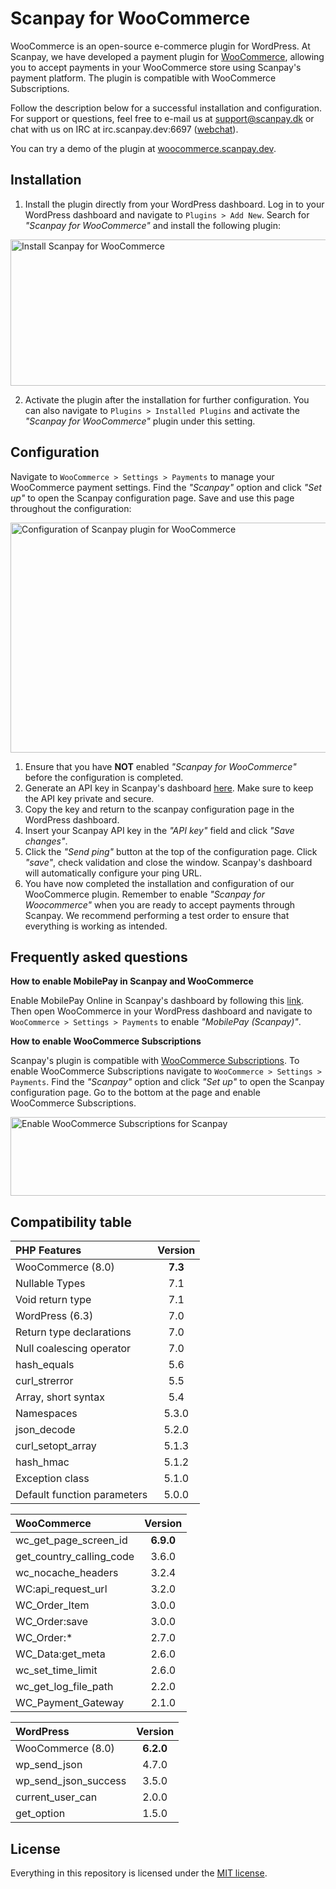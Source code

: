 # Scanpay for WooCommerce

WooCommerce is an open-source e-commerce plugin for WordPress. At Scanpay, we have developed a payment plugin for [WooCommerce](https://woocommerce.com/), allowing you to accept payments in your WooCommerce store using Scanpay's payment platform. The plugin is compatible with WooCommerce Subscriptions.

Follow the description below for a successful installation and configuration. For support or questions, feel free to e-mail us at [support@scanpay.dk](mailto:support@scanpay.dk) or chat with us on IRC at irc.scanpay.dev:6697 ([webchat](https://irc.scanpay.dev)).

You can try a demo of the plugin at [woocommerce.scanpay.dev](https://woocommerce.scanpay.dev).

## Installation

1. Install the plugin directly from your WordPress dashboard. Log in to your WordPress dashboard and navigate to `Plugins > Add New`. Search for *"Scanpay for WooCommerce"* and install the following plugin:

<img src="https://docs.scanpay.dk/img/woocommerce/install-scanpay.png?1" width="700" height="234" alt="Install Scanpay for WooCommerce">

2. Activate the plugin after the installation for further configuration. You can also navigate to `Plugins > Installed Plugins` and activate the *"Scanpay for WooCommerce"* plugin under this setting.

## Configuration

Navigate to `WooCommerce > Settings > Payments` to manage your WooCommerce payment settings. Find the *"Scanpay"* option and click *"Set up"* to open the Scanpay configuration page. Save and use this page throughout the configuration:

<img src="https://docs.scanpay.dk/img/woocommerce/plugin-configuration.png?v1" width="700" height="368" alt="Configuration of Scanpay plugin for WooCommerce">

1. Ensure that you have **NOT** enabled *"Scanpay for WooCommerce"* before the configuration is completed.
2. Generate an API key in Scanpay's dashboard [here](https://dashboard.scanpay.dk/settings/api). Make sure to keep the API key private and secure.
3. Copy the key and return to the scanpay configuration page in the WordPress dashboard.
4. Insert your Scanpay API key in the *"API key"* field and click *"Save changes"*.
5. Click the *"Send ping"* button at the top of the configuration page. Click *"save"*, check validation and close the window. Scanpay's dashboard will automatically configure your ping URL.
6. You have now completed the installation and configuration of our WooCommerce plugin. Remember to enable *"Scanpay for Woocommerce"* when you are ready to accept payments through Scanpay. We recommend performing a test order to ensure that everything is working as intended.

## Frequently asked questions

**How to enable MobilePay in Scanpay and WooCommerce**

Enable MobilePay Online in Scanpay's dashboard by following this [link](https://dashboard.scanpay.dk/settings/acquirers). Then open WooCommerce in your WordPress dashboard and navigate to `WooCommerce > Settings > Payments` to enable *"MobilePay (Scanpay)"*.

**How to enable WooCommerce Subscriptions**

Scanpay's plugin is compatible with [WooCommerce Subscriptions](https://woocommerce.com/products/woocommerce-subscriptions/).
To enable WooCommerce Subscriptions navigate to `WooCommerce > Settings > Payments`. Find the *"Scanpay"* option and click *"Set up"* to open the Scanpay configuration page. Go to the bottom at the page and enable WooCommerce Subscriptions.

<img src="https://docs.scanpay.dev/img/woocommerce/subscriptions.png" width="700" height="126" alt="Enable WooCommerce Subscriptions for Scanpay">


## Compatibility table

| PHP Features                              | Version |
| :---------------------------------------- | :-----: |
| WooCommerce (8.0)                         | **7.3** |
| Nullable Types                            | 7.1     |
| Void return type                          | 7.1     |
| WordPress (6.3)                           | 7.0     |
| Return type declarations                  | 7.0     |
| Null coalescing operator                  | 7.0     |
| hash_equals                               | 5.6     |
| curl_strerror                             | 5.5     |
| Array, short syntax                       | 5.4     |
| Namespaces                                | 5.3.0   |
| json_decode                               | 5.2.0   |
| curl_setopt_array                         | 5.1.3   |
| hash_hmac                                 | 5.1.2   |
| Exception class                           | 5.1.0   |
| Default function parameters               | 5.0.0   |


| WooCommerce                               | Version  |
| :---------------------------------------- | :------: |
| wc_get_page_screen_id                     | **6.9.0**|
| get_country_calling_code                  | 3.6.0    |
| wc_nocache_headers                        | 3.2.4    |
| WC:api_request_url                        | 3.2.0    |
| WC_Order_Item                             | 3.0.0    |
| WC_Order:save                             | 3.0.0    |
| WC_Order:*                                | 2.7.0    |
| WC_Data:get_meta                          | 2.6.0    |
| wc_set_time_limit                         | 2.6.0    |
| wc_get_log_file_path                      | 2.2.0    |
| WC_Payment_Gateway                        | 2.1.0    |


| WordPress                                 | Version  |
| :---------------------------------------- | :------: |
| WooCommerce (8.0)                         | **6.2.0**|
| wp_send_json                              | 4.7.0    |
| wp_send_json_success                      | 3.5.0    |
| current_user_can                          | 2.0.0    |
| get_option                                | 1.5.0    |


## License

Everything in this repository is licensed under the [MIT license](LICENSE).



